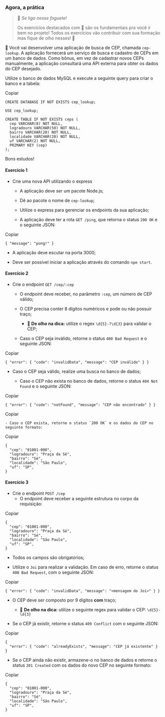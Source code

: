 ### Agora, a prática

> 🚀 _Se liga nesse foguete!_
> 
> Os exercícios destacados com 🚀 são os fundamentais pra você ir bem no projeto! Todos os exercícios vão contribuir com sua formação mas fique de olho nesses! 👀

🚀 Você vai desenvolver uma aplicação de busca de CEP, chamada `cep-lookup`. A aplicação fornecerá um serviço de busca e cadastro de CEPs em um banco de dados. Como bônus, em vez de cadastrar novos CEPs manualmente, a aplicação consultará uma API externa para obter os dados do CEP desejado.

Utilize o banco de dados MySQL e execute a seguinte query para criar o banco e a tabela:

Copiar

    CREATE DATABASE IF NOT EXISTS cep_lookup;
    
    USE cep_lookup;
    
    CREATE TABLE IF NOT EXISTS ceps (
      cep VARCHAR(8) NOT NULL,
      logradouro VARCHAR(50) NOT NULL,
      bairro VARCHAR(20) NOT NULL,
      localidade VARCHAR(20) NOT NULL,
      uf VARCHAR(2) NOT NULL,
      PRIMARY KEY (cep)
    );

Bons estudos!

#### **Exercício 1**

*   Crie uma nova API utilizando o express
    *   A aplicação deve ser um pacote Node.js;
        
    *   Dê ao pacote o nome de `cep-lookup`;
        
    *   Utilize o express para gerenciar os endpoints da sua aplicação;
        
    *   A aplicação deve ter a rota `GET /ping`, que retorna o status `200 OK` e o seguinte JSON:
        

Copiar

    { "message": "pong!" }

*   A aplicação deve escutar na porta 3000;
    
*   Deve ser possível iniciar a aplicação através do comando `npm start`.
    

#### **Exercício 2**

*   Crie o endpoint `GET /cep/:cep`
    *   O endpoint deve receber, no parâmetro `:cep`, um número de CEP válido;
        
    *   O CEP precisa conter 8 dígitos numéricos e pode ou não possuir traço;
        
        *   👀 **De olho na dica:** utilize o regex `\d{5}-?\d{3}` para validar o CEP;
    *   Caso o CEP seja inválido, retorne o status `400 Bad Request` e o seguinte JSON:
        

Copiar

    { "error": { "code": "invalidData", "message": "CEP inválido" } }

*   Caso o CEP seja válido, realize uma busca no banco de dados;
    
    *   Caso o CEP não exista no banco de dados, retorne o status `404 Not Found` e o seguinte JSON:

Copiar

    { "error": { "code": "notFound", "message": "CEP não encontrado" } }

Copiar

    - Caso o CEP exista, retorne o status `200 OK` e os dados do CEP no seguinte formato:

Copiar

    {
      "cep": "01001-000",
      "logradouro": "Praça da Sé",
      "bairro": "Sé",
      "localidade": "São Paulo",
      "uf": "SP",
    }

#### **Exercício 3**

*   Crie o endpoint `POST /cep`
    *   O endpoint deve receber a seguinte estrutura no corpo da requisição:

Copiar

    {
      "cep": "01001-000",
      "logradouro": "Praça da Sé",
      "bairro": "Sé",
      "localidade": "São Paulo",
      "uf": "SP",
    }

*   Todos os campos são obrigatórios;
    
*   Utilize o `Joi` para realizar a validação. Em caso de erro, retorne o status `400 Bad Request`, com o seguinte JSON:
    

Copiar

    { "error": { "code": "invalidData", "message": "<mensagem do Joi>" } }

*   O CEP deve ser composto por 9 dígitos **com** traço;
    
    *   👀 **De olho na dica:** utilize o seguinte regex para validar o CEP: `\d{5}-\d{3}`
*   Se o CEP já existir, retorne o status `409 Conflict` com o seguinte JSON:
    

Copiar

    {
      "error": { "code": "alreadyExists", "message": "CEP já existente" }
    }

*   Se o CEP ainda não existir, armazene-o no banco de dados e retorne o status `201 Created` com os dados do novo CEP no seguinte formato:

Copiar

    {
      "cep": "01001-000",
      "logradouro": "Praça da Sé",
      "bairro": "Sé",
      "localidade": "São Paulo",
      "uf": "SP",
    }

